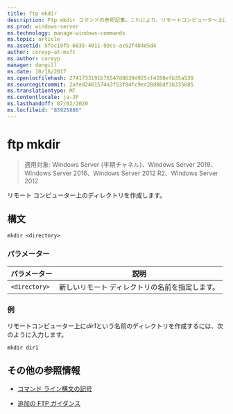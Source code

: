 ```yaml
---
title: ftp mkdir
description: Ftp mkdir コマンドの参照記事。これにより、リモートコンピューター上にディレクトリが作成されます。
ms.prod: windows-server
ms.technology: manage-windows-commands
ms.topic: article
ms.assetid: 5fac19fb-6835-4011-93cc-ac62f484d5d4
author: coreyp-at-msft
ms.author: coreyp
manager: dongill
ms.date: 10/16/2017
ms.openlocfilehash: 2741733191b76547d8639d925cf4288efb35a530
ms.sourcegitcommit: 2afed2461574a3f53f84fc9ec28d86df3b335685
ms.translationtype: MT
ms.contentlocale: ja-JP
ms.lasthandoff: 07/02/2020
ms.locfileid: "85925886"
---
```

# <a name="ftp-mkdir"></a>ftp mkdir

> 適用対象: Windows Server (半期チャネル)、Windows Server 2019、Windows Server 2016、Windows Server 2012 R2、Windows Server 2012

リモート コンピューター上のディレクトリを作成します。

## <a name="syntax"></a>構文

```
mkdir <directory>
```

### <a name="parameters"></a>パラメーター

| パラメーター | 説明 |
| --------- | ----------- |
| `<directory>` | 新しいリモート ディレクトリの名前を指定します。 |

### <a name="examples"></a>例

リモートコンピューター上に*dir1*という名前のディレクトリを作成するには、次のように入力します。

```
mkdir dir1
```

## <a name="additional-references"></a>その他の参照情報

- [コマンド ライン構文の記号](command-line-syntax-key.md)

- [追加の FTP ガイダンス](https://docs.microsoft.com/previous-versions/orphan-topics/ws.10/cc756013(v=ws.10))

